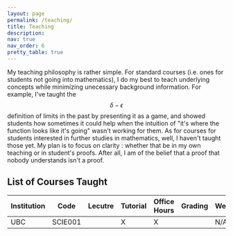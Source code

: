```yaml
---
layout: page
permalink: /teaching/
title: Teaching
description:
nav: true
nav_order: 6
pretty_table: true
---
```


My teaching philosophy is rather simple. For standard courses (i.e. ones for students not going into mathematics), I do my best to teach underlying concepts while minimizing unecessary background information. For example, I've taught the $$\delta-\epsilon$$ definition of limits in the past by presenting it as a game, and showed students how sometimes it could help when the intuition of "it's where the function looks like it's going" wasn't working for them. As for courses for students interested in further studies in mathematics, well, I haven't taught those yet. My plan is to focus on clarity : whether that be in my own teaching or in student's proofs. After all, I am of the belief that a proof that nobody understands isn't a proof.

## List of Courses Taught

| Institution | Code   | Lecutre | Tutorial | Office Hours | Grading | Website |
|-------------|--------|---------|----------|--------------|---------|---------|
| UBC         |SCIE001 |         |     X    |       X      |         |    N/A  |